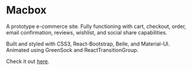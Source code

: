 # Macbox

A prototype e-commerce site. Fully functioning with cart, checkout, order, email confirmation, reviews, wishlist, and social share capabilities.

Built and styled with CSS3, React-Bootstrap, Belle, and Material-UI. Animated using GreenSock and ReactTransitionGroup.

Check it out [here](https://macbox.herokuapp.com/home).
